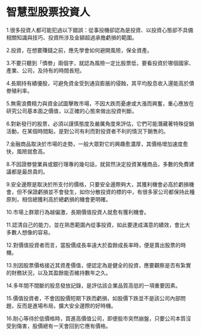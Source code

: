 # 智慧型股票投資人


1.很多投資人都可能犯過以下錯誤：從事投機卻認為是投資、以投資心態卻不具備相關知識與技巧、投資所涉及金額超過承擔虧損的範圍。

2.投資，在想要賺錢之前，應先學會如何避開風險，保全資產。

3.不要只聽到「債劵」兩個字，就認為風險一定比股票低，要看投資於哪個國家、產業、公司，及持有的時間長短。

4.長期持有績優股，可避免資金受到通貨膨脹的侵蝕，其平均股息收入還能高於債劵殖利率。

5.無需浪費精力與資金試圖擊敗市場，不因大跌而憂慮或大漲而興奮，重心應放在研究公司基本面之價值，以正確的心態來做出投資判斷。

6.對新發行的股票，必須以謹慎態度及嚴厲角度來評估，它們可能潛藏著特殊促銷活動，在某個時間點，是對公司有利而對投資者不利的情況下銷售的。

7.金融商品取決於市場的走勢，一般大眾對它的興趣愈濃厚，其價格增加速度愈快，風險就愈高。

8.不因證劵營業員或銀行理專的幾句話，就貿然決定投資某種商品，多數的免費建議都是最昂貴的。

9.安全邊際是取決於所支付的價格，只要安全邊際夠大，其獲利機會必高於虧損機會，但不保證虧損並不會發生，如你分散投資的標的中，有很多家公司都保持此種原則，相信總獲利高於總虧損的機會更明確。

10.市場上群眾行為越偏激，長期價值投資人就愈有獲利機會。

11.認清自己的能力，並在熟悉範圍內從事投資，如此要達成滿意的績效，會比大多數人想像的容易。

12.對價值投資者而言，當股價成長率遠大於盈餘成長率時，便是賣出股票的時機。

13.別因股票價格接近其資產價值，便認定為是健全的投資，應要觀察是否有紮實的財務狀況，以及其盈餘能否維持數年之久。

14.多年間不間斷的股息發放記錄，是評估該企業品質高低的一項重要因素。

15.價值投資者，不會因股價短期下跌而虧損，如股價下跌並不是該公司內部問題，反而是進場布局，擴大安全邊際的好時機。

16.耐心等待於低價格時，買進高價值公司，即便股市突然崩盤，只要公司本質沒受到傷害，股價總有一天會回到它應有價格。